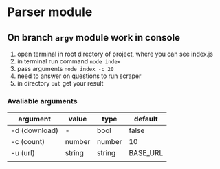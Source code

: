 # Parser module

## On branch `argv` module work in console

1. open terminal in root directory of project, where you can see index.js
2. in terminal run command `node index`
3. pass arguments `node index -c 20`
4. need to answer on questions to run scraper
5. in directory `out` get your result




### Avaliable arguments

| argument      | value  | type   | default  |
| ------------- | ------ | ------ | -------- |
| -d (download) | -      | bool   | false    |
| -c (count)    | number | number | 10       |
| -u (url)      | string | string | BASE_URL |
|               |        |        |          |
